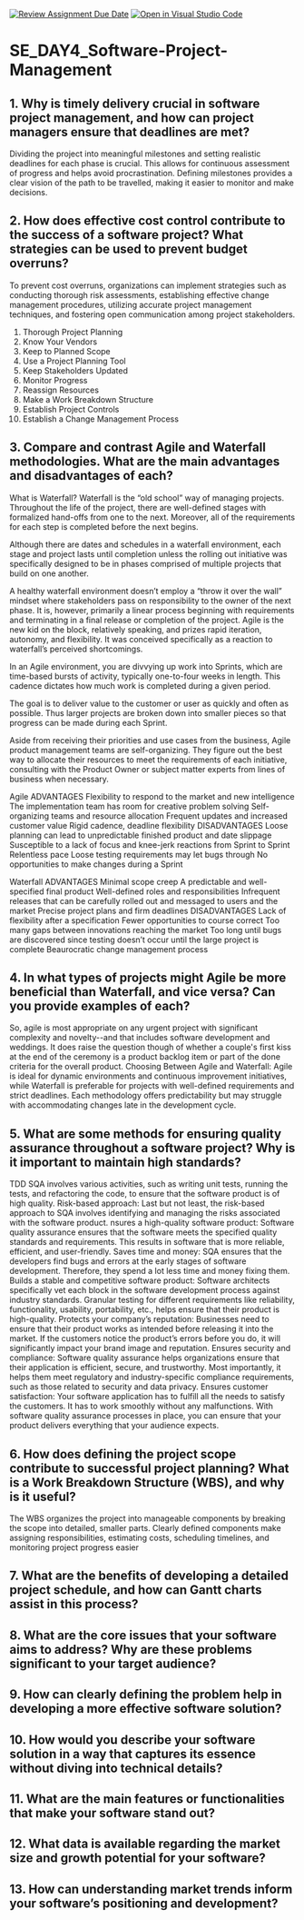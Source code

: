 [![Review Assignment Due Date](https://classroom.github.com/assets/deadline-readme-button-22041afd0340ce965d47ae6ef1cefeee28c7c493a6346c4f15d667ab976d596c.svg)](https://classroom.github.com/a/9pw6JKcu)
[![Open in Visual Studio Code](https://classroom.github.com/assets/open-in-vscode-2e0aaae1b6195c2367325f4f02e2d04e9abb55f0b24a779b69b11b9e10269abc.svg)](https://classroom.github.com/online_ide?assignment_repo_id=18438642&assignment_repo_type=AssignmentRepo)
# SE_DAY4_Software-Project-Management
## 1. Why is timely delivery crucial in software project management, and how can project managers ensure that deadlines are met?
Dividing the project into meaningful milestones and setting realistic deadlines for each phase is crucial. This allows for continuous assessment of progress and helps avoid procrastination. Defining milestones provides a clear vision of the path to be travelled, making it easier to monitor and make decisions.


## 2. How does effective cost control contribute to the success of a software project? What strategies can be used to prevent budget overruns?
To prevent cost overruns, organizations can implement strategies such as conducting thorough risk assessments, establishing effective change management procedures, utilizing accurate project management techniques, and fostering open communication among project stakeholders.
1. Thorough Project Planning
2. Know Your Vendors
3. Keep to Planned Scope
4. Use a Project Planning Tool
5. Keep Stakeholders Updated
6. Monitor Progress
7. Reassign Resources
8.  Make a Work Breakdown Structure
9.  Establish Project Controls
10. Establish a Change Management Process 
    
## 3. Compare and contrast Agile and Waterfall methodologies. What are the main advantages and disadvantages of each?
What is Waterfall?
Waterfall is the “old school” way of managing projects. Throughout the life of the project, there are well-defined stages with formalized hand-offs from one to the next. Moreover, all of the requirements for each step is completed before the next begins.

Although there are dates and schedules in a waterfall environment, each stage and project lasts until completion unless the rolling out initiative was specifically designed to be in phases comprised of multiple projects that build on one another.

A healthy waterfall environment doesn’t employ a “throw it over the wall” mindset where stakeholders pass on responsibility to the owner of the next phase. It is, however, primarily a linear process beginning with requirements and terminating in a final release or completion of the project.
Agile is the new kid on the block, relatively speaking, and prizes rapid iteration, autonomy, and flexibility. It was conceived specifically as a reaction to waterfall’s perceived shortcomings.

In an Agile environment, you are divvying up work into Sprints, which are time-based bursts of activity, typically one-to-four weeks in length. This cadence dictates how much work is completed during a given period.

The goal is to deliver value to the customer or user as quickly and often as possible. Thus larger projects are broken down into smaller pieces so that progress can be made during each Sprint.

Aside from receiving their priorities and use cases from the business, Agile product management teams are self-organizing. They figure out the best way to allocate their resources to meet the requirements of each initiative, consulting with the Product Owner or subject matter experts from lines of business when necessary.

Agile
ADVANTAGES
Flexibility to respond to the market and new intelligence
The implementation team has room for creative problem solving
Self-organizing teams and resource allocation
Frequent updates and increased customer value
Rigid cadence, deadline flexibility
DISADVANTAGES
Loose planning can lead to unpredictable finished product and date slippage
Susceptible to a lack of focus and knee-jerk reactions from Sprint to Sprint
Relentless pace
Loose testing requirements may let bugs through
No opportunities to make changes during a Sprint

Waterfall
ADVANTAGES
Minimal scope creep
A predictable and well-specified final product
Well-defined roles and responsibilities
Infrequent releases that can be carefully rolled out and messaged to users and the market
Precise project plans and firm deadlines
DISADVANTAGES
Lack of flexibility after a specification
Fewer opportunities to course correct
Too many gaps between innovations reaching the market
Too long until bugs are discovered since testing doesn’t occur until the large project is complete
Beaurocratic change management process

## 4. In what types of projects might Agile be more beneficial than Waterfall, and vice versa? Can you provide examples of each?
So, agile is most appropriate on any urgent project with significant complexity and novelty--and that includes software development and weddings. It does raise the question though of whether a couple's first kiss at the end of the ceremony is a product backlog item or part of the done criteria for the overall product.
Choosing Between Agile and Waterfall:
Agile is ideal for dynamic environments and continuous improvement initiatives, while Waterfall is preferable for projects with well-defined requirements and strict deadlines.
Each methodology offers predictability but may struggle with accommodating changes late in the development cycle.
## 5. What are some methods for ensuring quality assurance throughout a software project? Why is it important to maintain high standards?
TDD SQA involves various activities, such as writing unit tests, running the tests, and refactoring the code, to ensure that the software product is of high quality. Risk-based approach: Last but not least, the risk-based approach to SQA involves identifying and managing the risks associated with the software product.
nsures a high-quality software product: Software quality assurance ensures that the software meets the specified quality standards and requirements. This results in software that is more reliable, efficient, and user-friendly.
Saves time and money: SQA ensures that the developers find bugs and errors at the early stages of software development. Therefore, they spend a lot less time and money fixing them. 
Builds a stable and competitive software product: Software architects specifically vet each block in the software development process against industry standards. Granular testing for different requirements like reliability, functionality, usability, portability, etc., helps ensure that their product is high-quality.
Protects your company’s reputation: Businesses need to ensure that their product works as intended before releasing it into the market. If the customers notice the product’s errors before you do, it will significantly impact your brand image and reputation.
Ensures security and compliance: Software quality assurance helps organizations ensure that their application is efficient, secure, and trustworthy. Most importantly, it helps them meet regulatory and industry-specific compliance requirements, such as those related to security and data privacy.
Ensures customer satisfaction: Your software application has to fulfill all the needs to satisfy the customers. It has to work smoothly without any malfunctions. With software quality assurance processes in place, you can ensure that your product delivers everything that your audience expects.
## 6. How does defining the project scope contribute to successful project planning? What is a Work Breakdown Structure (WBS), and why is it useful?
The WBS organizes the project into manageable components by breaking the scope into detailed, smaller parts. Clearly defined components make assigning responsibilities, estimating costs, scheduling timelines, and monitoring project progress easier
## 7. What are the benefits of developing a detailed project schedule, and how can Gantt charts assist in this process?
## 8. What are the core issues that your software aims to address? Why are these problems significant to your target audience?
## 9. How can clearly defining the problem help in developing a more effective software solution?
## 10. How would you describe your software solution in a way that captures its essence without diving into technical details?
## 11. What are the main features or functionalities that make your software stand out?
## 12. What data is available regarding the market size and growth potential for your software?
## 13. How can understanding market trends inform your software’s positioning and development?
